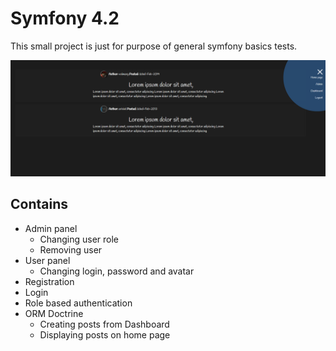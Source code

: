 <h1> Symfony 4.2 </h1>
<p>
This small project is just for purpose of general symfony basics tests.
</p>

<img src="https://github.com/Volmarg/symfony4/blob/master/screen.png?raw=true"/>

<h2> Contains </h2>

<ul>
    <li> Admin panel 
        <ul>
            <li>Changing user role</li>
            <li>Removing user</li>
        </ul>
    </li>
    <li>User panel
        <ul>
            <li>Changing login, password and avatar</li>
        </ul>
    </li>
    <li>Registration </li>
    <li>Login</li>
    <li>Role based authentication</li>
    <li>ORM Doctrine
        <ul>
            <li>Creating posts from Dashboard</li>
            <li>Displaying posts on home page</li>
        </ul>
    </li>
</ul>